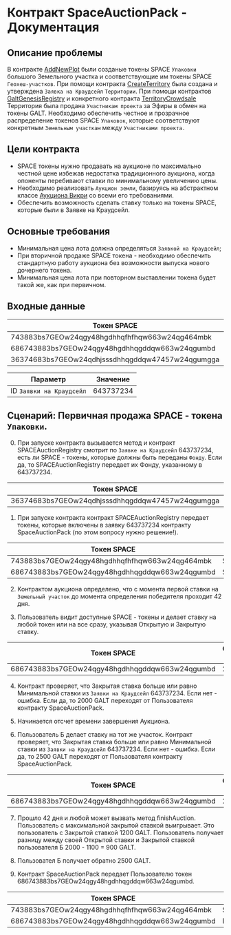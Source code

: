 # Контракт SpaceAuctionPack - Документация

## Описание проблемы
В контракте [AddNewPlot](AddNewPlot.md) были созданые токены SPACE `Упаковки` большого Земельного участка и соответствующие им токены SPACE `Геохеш-участков`. При помощи контракта [CreateTerritory](CreateTerritory.md) была создана и утверждена `Заявка на Краудсейл` `Территории`. При помощи контрактов [GaltGenesisRegistry](GaltGenesisRegistry.md) и конкретного контракта [TerritoryCrowdsale](TerritoryCrowdsale.md) Территория была продана `Участникам проекта` за Эфиры в обмен на токены GALT. Необходимо обеспечить честное и прозрачное распределение токенов SPACE `Упаковок`, которые соответствуют конкретным `Земельным участкам` между `Участниками проекта.`

## Цели контракта
- SPACE токены нужно продавать на аукционе по максимально честной цене избежав недостатка традиционного аукциона, когда опоненты перебивают ставки по минимальному увеличению цены.
- Необходимо реализовать `Аукцион земли`, базируясь на абстрактном классе [Аукциона Викри](Аукцион-Викри.md) со всеми его требованиями.
- Обеспечить возможность сделать ставку только на токены SPACE, которые были в Заявке на Краудсейл.

## Основные требования
- Минимальная цена лота должна определяться `Заявкой на Краудсейл`;
- При вторичной продаже SPACE токена - необходимо обеспечить стандартную работу аукциона без возможности выпуска нового дочернего токена.
- Минимальная цена лота при повторном выставлении токена будет такой же, как при первичном.

## Входные данные

|Токен SPACE |Владелец|
|-----------------|----------|
|743883bs7GEOw24qgy48hgdhhqfhfhqw663w24qg464mbk|SPACEAuctionRegistry|
|686743883bs7GEOw24qgy48hgdhhqgddqw663w24qgumbd|SPACEAuctionRegistry|
|36374683bs7GEOw24qdhjsssdhhqgddqw47457w24qgumgga|SPACEAuctionRegistry|

|Параметр|Значение|
|-----|-----|
|ID `Заявки на Краудсейл`|643737234|

## Сценарий: Первичная продажа SPACE - токена `Упаковки`.
0. При запуске контракта вызывается метод и контракт SPACEAuctionRegistry смотрит по `Заявке на Краудсейл` 643737234, есть ли SPACE - токены, которые должны быть переданы `Фонду`. Если да, то SPACEAuctionRegistry передает их Фонду, указанному в 643737234.

|Токен SPACE |Владелец|
|-----------------|----------|
|36374683bs7GEOw24qdhjsssdhhqgddqw47457w24qgumgga|Фонд|

1. При запуске контракта контракт SPACEAuctionRegistry передает токены, которые включены в заявку 643737234 контракту  SpaceAuctionPack (по этом вопросу нужно решение!).

|Токен SPACE |Владелец|
|-----------------|----------|
|743883bs7GEOw24qgy48hgdhhqfhfhqw663w24qg464mbk|SpaceAuctionPack|
|686743883bs7GEOw24qgy48hgdhhqgddqw663w24qgumbd|SpaceAuctionPack|

2. Контрактом аукциона определено, что с момента первой ставки на `Земельный участок` до момента определения победителя проходит 42 дня.

3. Пользователь видит доступные SPACE - токены и делает ставку на любой токен или на все сразу, указывая Открытую и Закрытую ставку.

|Токен SPACE |Открытая ставка|Закрытая ставка|
|-----------------|----------|-----|
|686743883bs7GEOw24qgy48hgdhhqgddqw663w24qgumbd|2000|1200|

4. Контракт проверяет, что Закрытая ставка больше или равно Минимальной ставки из  `Заявки на Краудсейл` 643737234. Если нет - ошибка. Если да, то 2000 GALT переходят от Пользователя контракту SpaceAuctionPack.

5. Начинается отсчет времени завершения Аукциона.

6. Пользователь Б делает ставку на тот же участок. Контракт проверяет, что Закрытая ставка больше или равно Минимальной ставки из  `Заявки на Краудсейл` 643737234. Если нет - ошибка. Если да, то 2500 GALT переходят от Пользователя контракту SpaceAuctionPack.

|Токен SPACE |Открытая ставка|Закрытая ставка|
|-----------------|----------|-----|
|686743883bs7GEOw24qgy48hgdhhqgddqw663w24qgumbd|2500|1100|

7. Прошло 42 дня и любой может вызвать метод finishAuction. Пользователь с максимальной закрытой ставкой выигрывает. Это пользователь с Закрытой ставкой 1200 GALT. Пользователь получает разницу между своей Открытой ставки и Закрытой ставкой пользователя Б 2000 - 1100 = 900 GALT.

8. Пользовател Б получает обратно 2500 GALT.

9. Контракт SpaceAuctionPack передает Пользователю токен 686743883bs7GEOw24qgy48hgdhhqgddqw663w24qgumbd.

|Токен SPACE |Владелец|
|-----------------|----------|
|743883bs7GEOw24qgy48hgdhhqfhfhqw663w24qg464mbk|SpaceAuctionPack|
|686743883bs7GEOw24qgy48hgdhhqgddqw663w24qgumbd|Пользователь|


